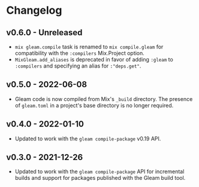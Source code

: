 # Changelog

## v0.6.0 - Unreleased

- `mix gleam.compile` task is renamed to `mix compile.gleam` for compatibility
  with the `:compilers` Mix.Project option.
- `MixGleam.add_aliases` is deprecated in favor of adding `:gleam` to `:compilers`
  and specifying an alias for `:"deps.get"`.

## v0.5.0 - 2022-06-08

- Gleam code is now compiled from Mix's `_build` directory. The presence of
  `gleam.toml` in a project's base directory is no longer required.

## v0.4.0 - 2022-01-10

- Updated to work with the `gleam compile-package` v0.19 API.

## v0.3.0 - 2021-12-26

- Updated to work with the `gleam compile-package` API for incremental builds
  and support for packages published with the Gleam build tool.
